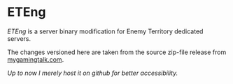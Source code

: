 # ETEng

*ETEng* is a server binary modification for Enemy Territory dedicated servers.

The changes versioned here are taken from the source zip-file release from [mygamingtalk.com](http://mygamingtalk.com/).

*Up to now I merely host it on github for better accessibility.*
